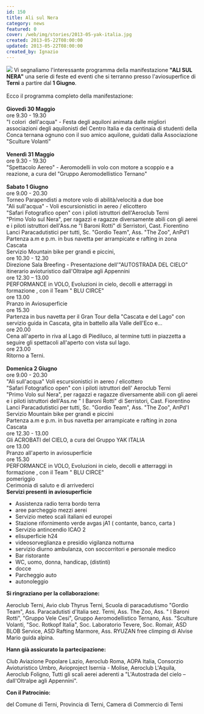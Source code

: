 ```yaml
---
id: 150
title: Ali sul Nera
category: news
featured: 0
cover: /web/img/stories/2013-05-yak-italia.jpg
created: 2013-05-22T08:00:00
updated: 2013-05-22T08:00:00
created_by: Ignazio
---
```


<img class="float-start mr-3 w-[170px]" src="/web/img/stories/2013-05-yak-italia.jpg"/>
Vi segnaliamo l'interessante programma della manifestazione <strong class="whitespace-nowrap">"ALI SUL NERA"</strong>
una serie di feste ed eventi che si terranno presso l'aviosuperfice di <strong>Terni</strong> a partire dal <strong>1 Giugno</strong>.<br />
<br />
Ecco il programma completo della manifestazione:<br />
<br />

<div class="grid grid-cols-[auto,1fr] gap-y-1">
    <div class="col-span-2"><strong>Giovedì 30 Maggio</strong></div>
    <div class="px-2">ore 9.30 - 19.30</div>
    <div class="px-2">"I colori  dell'acqua" - Festa degli aquiloni animata dalle migliori associazioni degli aquilonisti del Centro Italia e da centinaia di studenti della Conca ternana ognuno con il suo amico aquilone, guidati dalla Associazione "Sculture Volanti"</div>
    <div class="col-span-2"><strong><br />Venerdì 31 Maggio</strong></div>
    <div class="px-2">ore 9.30 - 19.30</div>
    <div class="px-2">"Spettacolo Aereo" - Aeromodelli in volo con motore a scoppio e a reazione, a cura del "Gruppo Aeromodellistico Ternano"</div>
    <div class="col-span-2"><strong><br />Sabato 1 Giugno</strong></div>
    <div class="px-2">ore 9.00 - 20.30</div>
    <div class="px-2">Torneo Parapendisti a motore volo di abilità/velocità a due boe<br />"Ali sull'acqua" - Voli escursionistici in aereo / elicottero<br />"Safari Fotografico open" con i piloti istruttori dell'Aeroclub Terni<br />"Primo Volo sul Nera", per ragazzi e ragazze diversamente abili con gli aerei e i piloti istruttori dell'Ass.ne "I Baroni Rotti" di Serristori, Cast. Fiorentino<br />Lanci Paracadutistici per tutti, Sc. "Gordio Team", Ass. "The Zoo", AnPd'I<br />Partenza a.m e p.m. in bus navetta per arrampicate e rafting in zona Cascata<br />Servizio Mountain bike per grandi e piccini,</div>
    <div class="px-2">ore 10.30 - 12.30</div>
    <div class="px-2">Direzione Sala Breefing - Presentazione dell'"AUTOSTRADA DEL CIELO" itinerario avioturistico dall'Oltralpe agli Appennini</div>
    <div class="px-2">ore 12.30 – 13.00</div>
    <div class="px-2">PERFORMANCE in VOLO, Evoluzioni in cielo, decolli e atterraggi in formazione , con il Team " BLU CIRCE"</div>
    <div class="px-2">ore 13.00</div>
    <div class="px-2">Pranzo in Aviosuperficie</div>
    <div class="px-2">ore 15.30</div>
    <div class="px-2">Partenza in bus navetta per il Gran Tour della "Cascata e del Lago" con servizio guida in Cascata, gita in battello alla Valle dell'Eco e...</div>
    <div class="px-2">ore 20.00</div>
    <div class="px-2">Cena all'aperto in riva al Lago di Piediluco, al termine tutti in piazzetta a seguire gli spettacoli all'aperto con vista sul lago.</div>
    <div class="px-2">ore 23.00</div>
    <div class="px-2">Ritorno a Terni.</div>
    <div class="col-span-2"><br /><strong>Domenica 2 Giugno</strong></div>
    <div class="px-2">ore 9.00 - 20.30</div>
    <div class="px-2">"Ali sull'acqua" Voli escursionistici in aereo / elicottero<br />"Safari Fotografico open" con i piloti istruttori dell' Aeroclub Terni<br />"Primo Volo sul Nera", per ragazzi e ragazze diversamente abili con gli aerei e i piloti istruttori dell'Ass.ne " I Baroni Rotti" di Serristori, Cast. Fiorentino<br />Lanci Paracadutistici per tutti, Sc. "Gordio Team", Ass. "The Zoo", AnPd'I<br />Servizio Mountain bike per grandi e piccini<br />Partenza a.m e p.m. in bus navetta per arrampicate e rafting in zona Cascata</div>
    <div class="px-2">ore 12.30 - 13.00</div>
    <div class="px-2">Gli ACROBATI del CIELO, a cura del Gruppo YAK ITALIA</div>
    <div class="px-2">ore 13.00</div>
    <div class="px-2">Pranzo all'aperto in aviosuperficie</div>
    <div class="px-2">ore 15.30</div>
    <div class="px-2">PERFORMANCE in VOLO, Evoluzioni in cielo, decolli e atterraggi in formazione , con il Team " BLU CIRCE"</div>
    <div class="px-2">pomeriggio</div>
    <div class="px-2">Cerimonia di saluto e di arrivederci</div>
</div>

<div class="mt-6 mb-3">
    <strong>Servizi presenti in aviosuperficie</strong>
</div>

- Assistenza radio terra bordo terra
- aree parcheggio mezzi aerei
- Servizio meteo scali italiani ed europei
- Stazione rifornimento verde avgas jA1 ( contante, banco, carta )
- Servizio antincendio ICAO 2
- elisuperficie h24
- videosorveglianza e presidio vigilanza notturna
- servizio diurno ambulanza, con soccorritori e personale medico
- Bar ristorante
- WC, uomo, donna, handicap, (distinti)
- docce
- Parcheggio auto
- autonoleggio

<strong>Si ringraziano per la collaborazione:</strong>

Aeroclub Terni, Avio club Thyrus Terni, Scuola di paracadutismo "Gordio Team", Ass. Paracadutisti d'Italia sez. Terni, Ass. The Zoo, Ass. " I Baroni Rotti", "Gruppo Vele Cesi", Gruppo Aeromodellistico Ternano, Ass. "Sculture Volanti, "Soc. Rotkopf Italia", Soc. Laboratorio Tevere, Soc. Romair, ASD BLOB Service, ASD Rafting Marmore, Ass. RYUZAN free climping di Alvise Mario guida alpina.<br />

<strong>Hann già assicurato la partecipazione:</strong>

Club Aviazione Popolare Lazio, Aeroclub Roma, AOPA Italia, Consorzio Avioturistico Umbro, Avioproject Isernia - Molise, Aeroclub L'Aquila, Aeroclub Foligno, Tutti gli scali aerei aderenti a "L'Autostrada del cielo – dall'Oltralpe agli Appennini".<br />

<strong>Con il Patrocinio:</strong>

del Comune di Terni, Provincia di Terni, Camera di Commercio di Terni
